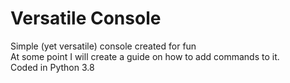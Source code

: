 # Versatile Console

Simple (yet versatile) console created for fun\
At some point I will create a guide on how to add commands to it.\
Coded in Python 3.8

